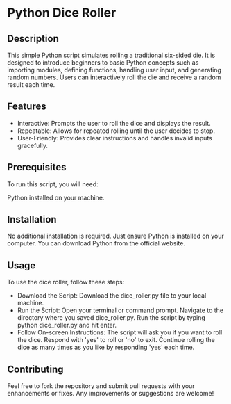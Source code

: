 # Python Dice Roller
## Description
This simple Python script simulates rolling a traditional six-sided die. It is designed to introduce beginners to basic Python concepts such as importing modules, defining functions, handling user input, and generating random numbers. Users can interactively roll the die and receive a random result each time.

## Features
- Interactive: Prompts the user to roll the dice and displays the result.
- Repeatable: Allows for repeated rolling until the user decides to stop.
- User-Friendly: Provides clear instructions and handles invalid inputs gracefully.
## Prerequisites
To run this script, you will need:

Python installed on your machine.
## Installation
No additional installation is required. Just ensure Python is installed on your computer. You can download Python from the official website.

## Usage
To use the dice roller, follow these steps:

- Download the Script:
Download the dice_roller.py file to your local machine.
- Run the Script:
Open your terminal or command prompt.
Navigate to the directory where you saved dice_roller.py.
Run the script by typing python dice_roller.py and hit enter.
- Follow On-screen Instructions:
The script will ask you if you want to roll the dice. Respond with 'yes' to roll or 'no' to exit.
Continue rolling the dice as many times as you like by responding 'yes' each time.
## Contributing
Feel free to fork the repository and submit pull requests with your enhancements or fixes. Any improvements or suggestions are welcome!
